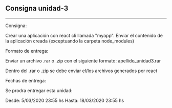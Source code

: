 ## Consigna unidad-3
--------------------
Consigna:

Crear una aplicación con react cli llamada "myapp". Enviar el contenido de la aplicación creada (exceptuando la carpeta node_modules)

Formato de entrega:

Enviar un archivo .rar o .zip con el siguiente formato: apellido_unidad3.rar

Dentro del .rar o .zip se debe enviar el/los archivos generados por react

Fechas de entrega:

Se prodra entregar esta unidad:

Desde: 5/03/2020 23:55 hs
Hasta: 18/03/2020 23:55 hs
